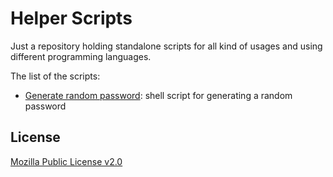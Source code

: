 # Helper Scripts

Just a repository holding standalone scripts for all kind of usages and using different programming languages.

The list of the scripts:

- [Generate random password](https://github.com/CloudinitFrance/helper-scripts/blob/main/random-pass/gen_random_password.sh): shell script for generating a random password


## License

[Mozilla Public License v2.0](https://github.com/CloudinitFrance/helper-scripts/blob/main/LICENSE)

